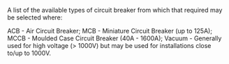 A list of the available types of circuit breaker from which that required may be selected where:

ACB - Air Circuit Breaker;
MCB - Miniature Circuit Breaker (up to 125A);
MCCB - Moulded Case Circuit Breaker (40A - 1600A);
Vacuum - Generally used for high voltage (> 1000V) but may be used for installations close to/up to 1000V.